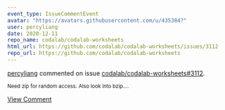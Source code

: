 ```yaml
---
event_type: IssueCommentEvent
avatar: "https://avatars.githubusercontent.com/u/435384?"
user: percyliang
date: 2020-12-11
repo_name: codalab/codalab-worksheets
html_url: https://github.com/codalab/codalab-worksheets/issues/3112
repo_url: https://github.com/codalab/codalab-worksheets
---
```


<a href='https://github.com/percyliang' target='_blank'>percyliang</a> commented on issue <a href='https://github.com/codalab/codalab-worksheets/issues/3112' target='_blank'>codalab/codalab-worksheets#3112</a>.

<small>Need zip for random access.  Also look into bzip....</small>

<a href='https://github.com/codalab/codalab-worksheets/issues/3112' target='_blank'>View Comment</a>